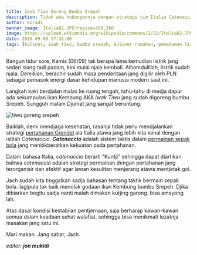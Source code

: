 ```yaml
---
title: Iwak Tiwu Goreng Bumbu Srepeh
description: Tidak ada hubungannja dengan strategi tim Italia Catenaccio
author: koradi
banner_image: Italia82.JPG?resize=700,360
image: https://upload.wikimedia.org/wikipedia/commons/2/21/Italia82.JPG
date: 2018-09-06 17:31:00
tags: [kuliner, iwak tiwu, bumbu srepeh, kuliner rumahan, pemadaman listrik]
---
```


Bangun tidur sore, Kamis (06/09) tak berapa lama kemudian listrik jang sedari siang tadi padam, kini mulai njala kembali. Alhamdulillah, listrik sudah njala. Demikian, berachir sudah masa penderitaan jang digilir oleh PLN sebagai pemasok energi dasar kehidupan manusia modern saat ini.<!--more-->

Langkah kaki berdjalan malas ke ruang tengah, tahu-tahu di medja dapur ada sekumpulan ikan Kembung AKA _Iwak Tiwu_ jang sudah digoreng bumbu Srepeh. Sungguh malam Djumat jang sangat beruntung.

![tiwu goreng srepeh](//i0.wp.com/www.knoacc.org/images/posts/tiwu-goreng-srepeh.jpg?resize=900,600)

Baiklah, demi mendjaga kesehatan, rasanja tidak perlu mendjalankan strategi [pertahanan Grendel](https://id.wikipedia.org/wiki/Catenaccio) ala Italia atawa jang lebih kita kenal dengan istilah _Catenaccio_. _**Catenaccio**_ adalah sistem taktis dalam [permainan sepak bola](https://www.paciran.com/2018/08/19/aplikasi-streaming-bola-eropa-paling-lengkap.html) jang menitikberatkan kekuatan pada pertahanan.

Dalam bahasa Italia, _catenaccio_ berarti "Kuntji" sehingga dapat diartikan bahwa _catenaccio_ adalah strategi permainan dengan pertahanan jang terorganisir dan efektif agar lawan kesulitan menjerang atawa mentjetak gol.

Jach sudah kita tinggalkan sadja bahasan tentang taktik bermain sepak bola. lagipula tak baik menolak godaan ikan Kembung bumbu Srepeh. Djika dibiarkan begitu sadja nanti malah dimakan kutjing garong. bisa amsyong lah.

Atas dasar kondisi kestabilan pentjernaan, saja berharap kawan-kawan semua dalam keadaan sehat walafiat. sehingga bisa menikmati lezatnja masakan jang satu ini.

Mari makan. Jang sabar, Jach.

_editor: **jon mukidi**_

